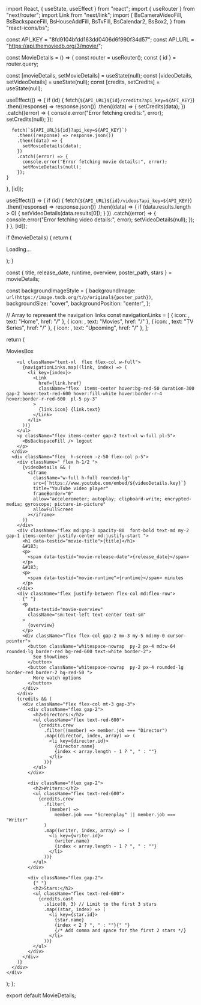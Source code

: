 import React, { useState, useEffect } from "react";
import { useRouter } from "next/router";
import Link from "next/link";
import {
  BsCameraVideoFill,
  BsBackspaceFill,
  BsHouseAddFill,
  BsTvFill,
  BsCalendar2,
  BsBox2,
} from "react-icons/bs";

const API_KEY = "8fd9104bfdd163dd0406d6f990f34d57";
const API_URL = "https://api.themoviedb.org/3/movie/";

const MovieDetails = () => {
  const router = useRouter();
  const { id } = router.query;

  const [movieDetails, setMovieDetails] = useState(null);
  const [videoDetails, setVideoDetails] = useState(null);
  const [credits, setCredits] = useState(null);

  useEffect(() => {
    if (id) {
      fetch(`${API_URL}${id}/credits?api_key=${API_KEY}`)
        .then((response) => response.json())
        .then((data) => {
          setCredits(data);
        })
        .catch((error) => {
          console.error("Error fetching credits:", error);
          setCredits(null);
        });

      fetch(`${API_URL}${id}?api_key=${API_KEY}`)
        .then((response) => response.json())
        .then((data) => {
          setMovieDetails(data);
        })
        .catch((error) => {
          console.error("Error fetching movie details:", error);
          setMovieDetails(null);
        });
    }
  }, [id]);

  useEffect(() => {
    if (id) {
      fetch(`${API_URL}${id}/videos?api_key=${API_KEY}`)
        .then((response) => response.json())
        .then((data) => {
          if (data.results.length > 0) {
            setVideoDetails(data.results[0]);
          }
        })
        .catch((error) => {
          console.error("Error fetching video details:", error);
          setVideoDetails(null);
        });
    }
  }, [id]);

  if (!movieDetails) {
    return (
      <div className="flex items-center justify-center h-screen">
        <p className="text-2xl">Loading...</p>
      </div>
    );
  }

  const { title, release_date, runtime, overview, poster_path, stars } =
    movieDetails;

  const backgroundImageStyle = {
    backgroundImage: `url(https://image.tmdb.org/t/p/original${poster_path})`,
    backgroundSize: "cover",
    backgroundPosition: "center",
  };

  // Array to represent the navigation links
  const navigationLinks = [
    { icon: <BsHouseAddFill />, text: "Home", href: "/" },
    { icon: <BsCameraVideoFill />, text: "Movies", href: "/" },
    { icon: <BsTvFill />, text: "TV Series", href: "/" },
    { icon: <BsCalendar2 />, text: "Upcoming", href: "/" },
  ];

  return (
    <div className=" w-full text-black flex">
      <div className="py-8  w-64 border-zinc-300 border-2 h-screen rounded-r-2xl flex justify-between flex-col items-center">
        <Link
          href="/"
          className="flex items-center w-full pl-5 text-2xl gap-5 "
        >
          <BsBox2 className="fill-red-600" /> MoviesBox
        </Link>

        <ul className="text-xl  flex flex-col w-full">
          {navigationLinks.map((link, index) => (
            <li key={index}>
              <Link
                href={link.href}
                className="flex  items-center hover:bg-red-50 duration-300 gap-2 hover:text-red-600 hover:fill-white hover:border-r-4 hover:border-r-red-600  pl-5 py-3"
              >
                {link.icon} {link.text}
              </Link>
            </li>
          ))}
        </ul>
        <p className="flex items-center gap-2 text-xl w-full pl-5">
          <BsBackspaceFill /> logout
        </p>
      </div>
      <div className="flex  h-screen -z-50 flex-col p-5">
        <div className=" flex h-1/2 ">
          {videoDetails && (
            <iframe
              className="w-full h-full rounded-lg"
              src={`https://www.youtube.com/embed/${videoDetails.key}`}
              title="YouTube video player"
              frameBorder="0"
              allow="accelerometer; autoplay; clipboard-write; encrypted-media; gyroscope; picture-in-picture"
              allowFullScreen
            ></iframe>
          )}
        </div>
        <div className="flex md:gap-3 opacity-80  font-bold text-md my-2 gap-1 items-center justify-center md:justify-start ">
          <h1 data-testid="movie-title">{title}</h1>
          &#183;
          <p>
            <span data-testid="movie-release-date">{release_date}</span>
          </p>
          &#183;
          <p>
            <span data-testid="movie-runtime">{runtime}</span> minutes
          </p>
        </div>
        <div className="flex justify-between flex-col md:flex-row">
          {" "}
          <p
            data-testid="movie-overview"
            className="sm:text-left text-center text-sm"
          >
            {overview}
          </p>
          <div className="flex flex-col gap-2 mx-3 my-5 md:my-0 cursor-pointer">
            <button className="whitespace-nowrap  py-2 px-4 md:w-64 rounded-lg border-red bg-red-600 text-white border-2">
              See Showtimes
            </button>
            <button className="whitespace-nowrap  py-2 px-4 rounded-lg border-red border-2 bg-red-50 ">
              More watch options
            </button>
          </div>
        </div>
        {credits && (
          <div className="flex flex-col mt-3 gap-3">
            <div className="flex gap-2">
              <h2>Directors:</h2>
              <ul className="flex text-red-600">
                {credits.crew
                  .filter((member) => member.job === "Director")
                  .map((director, index, array) => (
                    <li key={director.id}>
                      {director.name}
                      {index < array.length - 1 ? ", " : ""}
                    </li>
                  ))}
              </ul>
            </div>

            <div className="flex gap-2">
              <h2>Writers:</h2>
              <ul className="flex text-red-600">
                {credits.crew
                  .filter(
                    (member) =>
                      member.job === "Screenplay" || member.job === "Writer"
                  )
                  .map((writer, index, array) => (
                    <li key={writer.id}>
                      {writer.name}
                      {index < array.length - 1 ? ", " : ""}
                    </li>
                  ))}
              </ul>
            </div>

            <div className="flex gap-2">
              {" "}
              <h2>Stars:</h2>
              <ul className="flex text-red-600">
                {credits.cast
                  .slice(0, 3) // Limit to the first 3 stars
                  .map((star, index) => (
                    <li key={star.id}>
                      {star.name}
                      {index < 2 ? ", " : ""}{" "}
                      {/* Add comma and space for the first 2 stars */}
                    </li>
                  ))}
              </ul>
            </div>
          </div>
        )}
      </div>
    </div>
  );
};

export default MovieDetails;
